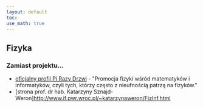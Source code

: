 ```yaml
---
layout: default
toc:
use_math: true
---
```


Fizyka
---

### Zamiast projektu...

* [oficjalny profil Pi Razy Drzwi](https://www.facebook.com/pitimesdoor/) - "Promocja fizyki wśród matematyków i informatyków, czyli tych, którzy często z nieufnością patrzą na fizyków."
* [strona prof. dr hab. Katarzyny Sznajd-Weron]http://www.if.pwr.wroc.pl/~katarzynaweron/FizInf.html
